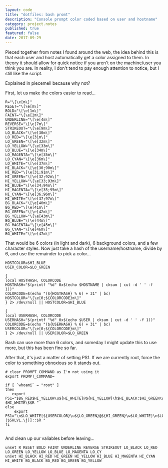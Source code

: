 ```yaml
---
layout: code
title: "dotfiles: bash promt"
description: "Console prompt color coded based on user and hostname"  
category: project.notes
published: true
featured: false
date: 2017-09-29
---
```


Pieced together from notes I found around the web, the idea behind this is that each user and host automatically
get a color assigned to them.  In theory it should allow for quick notice if you aren't on the machine/user you think
you are. In reality, I don't tend to pay enough attention to notice, but I still like the script.


Explained in piecemeil because why not?



First, let us make the colors easier to read...  

```
R="\[\e[m\]"  
RESET="\[\e[m\]"  
BOLD="\[\e[1m\]"  
FAINT="\[\e[2m\]" 
UNDERLINE="\[\e[4m\]" 
REVERSE="\[\e[7m\]"   
STRIKEOUT="\[\e[9m\]" 
LO_BLACK="\[\e[30m\]" 
LO_RED="\[\e[31m\]"   
LO_GREEN="\[\e[32m\]" 
LO_YELLOW="\[\e[33m\]"
LO_BLUE="\[\e[34m\]"  
LO_MAGENTA="\[\e[35m\]"   
LO_CYAN="\[\e[36m\]"  
LO_WHITE="\[\e[37m\]" 
HI_BLACK="\[\e[30;90m\]"  
HI_RED="\[\e[31;91m\]"
HI_GREEN="\[\e[32;92m\]"  
HI_YELLOW="\[\e[33;93m\]" 
HI_BLUE="\[\e[34;94m\]"   
HI_MAGENTA="\[\e[35;95m\]"
HI_CYAN="\[\e[36;96m\]"   
HI_WHITE="\[\e[37;97m\]"  
BG_BLACK="\[\e[40m\]"
BG_RED="\[\e[41m\]"   
BG_GREEN="\[\e[42m\]" 
BG_YELLOW="\[\e[43m\]"
BG_BLUE="\[\e[44m\]"  
BG_MAGENTA="\[\e[45m\]"   
BG_CYAN="\[\e[46m\]"  
BG_WHITE="\[\e[47m\]"   
```

That would be 6 colors (in light and dark), 6 background colors, and a few character styles.  Now just take a hash of the username/hostname, divide by 6, and use the remainder to pick a color...  

```
HOSTCOLOR=$HI_BLUE
USER_COLOR=$LO_GREEN

{
local HOSTHASH, COLORCODE
HOSTHASH="$(printf "%d" 0x$(echo $HOSTNAME | cksum | cut -d ' ' -f 1))"
COLORCODE=$(echo "(${HOSTHASH} % 6) + 31" | bc)
HOSTCOLOR="\[\e[0;${COLORCODE}m\]"
} 2> /dev/null || HOSTCOLOR=$HI_BLUE

{
local USERHASH, COLORCODE
USERHASH="$(printf "%d" 0x$(echo $USER | cksum | cut -d ' ' -f 1))"
COLORCODE=$(echo "(${USERHASH} % 6) + 31" | bc)
USERCOLOR="\[\e[0;${COLORCODE}m\]"
} 2> /dev/null || USERCOLOR=$LO_GREEN
```

Bash can use more than 6 colors, and someday I might update this to use more, but this has been fine so far.

After that, it's just a matter of setting PS1.  If we are currently root, force the color to something obnoxious so it stands out.  

```
# clear PROMPT_COMMAND as I'm not using it
export PROMPT_COMMAND=

if [ `whoami` = "root" ]
then
   export PS1="$BG_RED$HI_YELLOW\u${HI_WHITE}@${HI_YELLOW}\h$HI_BLACK:$HI_GREEN\w $HI_WHITE\$$R "
else
	export PS1="\n$LO_WHITE[${USERCOLOR}\u${LO_GREEN}@${HI_GREEN}\w$LO_WHITE]\n$LO_WHITE[${HOSTCOLOR}\h${LO_WHITE} ($SHLVL.\j)]::$R "
fi
 
```

And clean up our valiables before leaving...  

```
unset R RESET BOLD FAINT UNDERLINE REVERSE STRIKEOUT LO_BLACK LO_RED LO_GREEN LO_YELLOW LO_BLUE LO_MAGENTA LO_CY
unset HI_BLACK HI_RED HI_GREEN HI_YELLOW HI_BLUE HI_MAGENTA HI_CYAN HI_WHITE BG_BLACK BG_RED BG_GREEN BG_YELLOW
```

